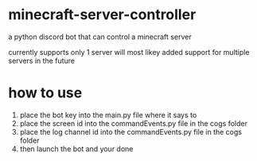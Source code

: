 # minecraft-server-controller
a python discord bot that can control a minecraft server

currently supports only 1 server will most likey added support for multiple servers in the future


# how to use 
1. place the bot key into the main.py file where it says to
2. place the screen id into the commandEvents.py file in the cogs folder
3. place the log channel id into the commandEvents.py file in the cogs folder
4. then launch the bot and your done 
